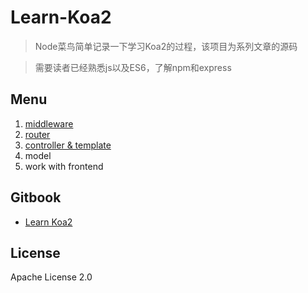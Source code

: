 # Learn-Koa2

> Node菜鸟简单记录一下学习Koa2的过程，该项目为系列文章的源码

> 需要读者已经熟悉js以及ES6，了解npm和express

## Menu

1. [middleware](https://github.com/ecmadao/Coding-Guide/blob/master/Notes/NodeJS/KOA/learn%20koa2--middleware.md)
2. [router](https://github.com/ecmadao/Coding-Guide/blob/master/Notes/NodeJS/KOA/learn%20koa2--router.md)
3. [controller & template](https://github.com/ecmadao/Coding-Guide/blob/master/Notes/NodeJS/KOA/learn%20koa2--controller%20%26%20template.md)
4. model
5. work with frontend

## Gitbook

- [Learn Koa2](https://ecmadao.gitbooks.io/learn-koa2/content/)

## License

Apache License 2.0
